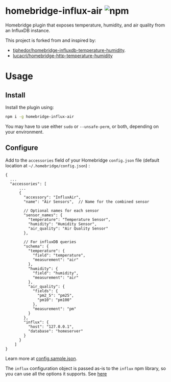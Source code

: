 # homebridge-influx-air ![npm](https://img.shields.io/npm/v/homebridge-influx-air?style=flat-square)

Homebridge plugin that exposes temperature, humidity, and air quality from an InfluxDB instance.

This project is forked from and inspired by:

- [tiphedor/homebridge-influxdb-temperature-humidity](https://github.com/tiphedor/homebridge-influxdb-temperature-humidity/).
- [lucacri/homebridge-http-temperature-humidity](https://github.com/lucacri/homebridge-http-temperature-humidity/)

# Usage

## Install

Install the plugin using:

```bash
npm i -g homebridge-influx-air
```

You may have to use either `sudo` or `--unsafe-perm`, or both, depending on your environment.

## Configure

Add to the `accessories` field of your Homebridge `config.json` file (default location at `~/.homebridge/config.json`) :

```
{
  ...
  "accessories": [
      ...
      {
        "accessory": "InfluxAir",
        "name": "Air Sensors",  // Name for the combined sensor

        // Optional names for each sensor
        "sensor_names": {
          "temperature": "Temperature Sensor",
          "humidity": "Humidity Sensor",
          "air_quality": "Air Quality Sensor"
        },

        // For influxDB queries
        "schema": {
          "temperature": {
            "field": "temperature",
            "measurement": "air"
          },
          "humidity": {
            "field": "humidity",
            "measurement": "air"
          },
          "air_quality": {
            "fields": {
              "pm2_5": "pm25",
              "pm10": "pm100"
            },
            "measurement": "pm"
          }
        },
        "influx": {
          "host": "127.0.0.1",
          "database": "homeserver"
        }
      }
    ]
}
```

Learn more at [config.sample.json](./config.sample.json).

The `influx` configuration object is passed as-is to the `influx` npm library, so you can use all the options it supports. See [here](https://node-influx.github.io/class/src/index.js~InfluxDB.html#instance-constructor-constructor)
